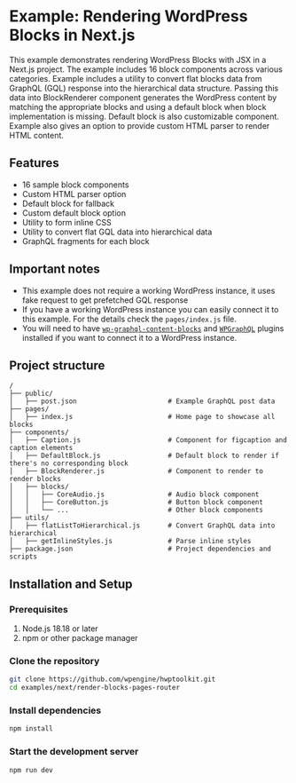 # Example: Rendering WordPress Blocks in Next.js

This example demonstrates rendering WordPress Blocks with JSX in a Next.js project. The example includes 16 block components across various categories. Example includes a utility to convert flat blocks data from GraphQL (GQL) response into the hierarchical data structure. Passing this data into BlockRenderer component generates the WordPress content by matching the appropriate blocks and using a default block when block implementation is missing. Default block is also customizable component. Example also gives an option to provide custom HTML parser to render HTML content.

## Features

- 16 sample block components
- Custom HTML parser option
- Default block for fallback
- Custom default block option
- Utility to form inline CSS
- Utility to convert flat GQL data into hierarchical data
- GraphQL fragments for each block

## Important notes

- This example does not require a working WordPress instance, it uses fake request to get prefetched GQL response
- If you have a working WordPress instance you can easily connect it to this example. For the details check the `pages/index.js` file.
- You will need to have [`wp-graphql-content-blocks`](https://github.com/wpengine/wp-graphql-content-blocks) and [`WPGraphQL`](https://wordpress.org/plugins/wp-graphql/) plugins installed if you want to connect it to a WordPress instance.

## Project structure

```
/
├── public/
│   ├── post.json                       # Example GraphQL post data
├── pages/
│   ├── index.js                        # Home page to showcase all blocks
├── components/
│   ├── Caption.js                      # Component for figcaption and caption elements
│   ├── DefaultBlock.js                 # Default block to render if there's no corresponding block
│   ├── BlockRenderer.js                # Component to render to render blocks
│   ├── blocks/
│   │   ├── CoreAudio.js                # Audio block component
│   │   ├── CoreButton.js               # Button block component
│   │   └── ...                         # Other block components
├── utils/
│   ├── flatListToHierarchical.js       # Convert GraphQL data into hierarchical
│   ├── getInlineStyles.js              # Parse inline styles
├── package.json                        # Project dependencies and scripts
```

## Installation and Setup

### Prerequisites

1. Node.js 18.18 or later
2. npm or other package manager

### Clone the repository

```bash
git clone https://github.com/wpengine/hwptoolkit.git
cd examples/next/render-blocks-pages-router
```

### Install dependencies

```bash
npm install
```

### Start the development server

```bash
npm run dev
```
